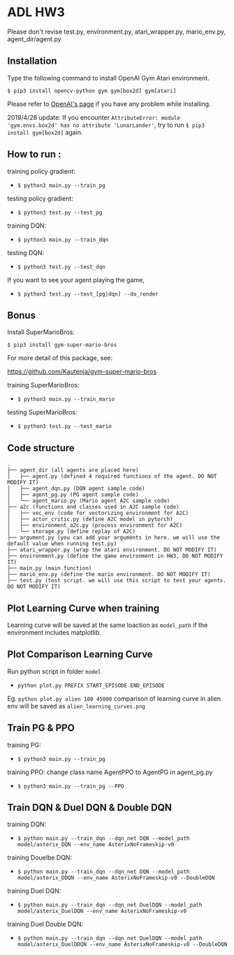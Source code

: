 # ADL HW3
Please don't revise test.py, environment.py,  atari_wrapper.py, mario_env.py, agent_dir/agent.py

## Installation
Type the following command to install OpenAI Gym Atari environment.

`$ pip3 install opencv-python gym gym[box2d] gym[atari]`

Please refer to [OpenAI's page](https://github.com/openai/gym) if you have any problem while installing.

2019/4/28 update:
If you encounter `AttributeError: module 'gym.envs.box2d' has no attribute 'LunarLander'`,
try to run `$ pip3 install gym[box2d]` again.

## How to run :
training policy gradient:
* `$ python3 main.py --train_pg`

testing policy gradient:
* `$ python3 test.py --test_pg`

training DQN:
* `$ python3 main.py --train_dqn`

testing DQN:
* `$ python3 test.py --test_dqn`

If you want to see your agent playing the game,
* `$ python3 test.py --test_[pg|dqn] --do_render`

## Bonus
Install SuperMarioBros: 

`$ pip3 install gym-super-mario-bros`

For more detail of this package, see:

https://github.com/Kautenja/gym-super-mario-bros

training SuperMarioBros:
* `$ python3 main.py --train_mario`

testing SuperMarioBros:
* `$ python3 test.py --test_mario`

## Code structure

```
.
├── agent_dir (all agents are placed here)
│   ├── agent.py (defined 4 required functions of the agent. DO NOT MODIFY IT)
│   ├── agent_dqn.py (DQN agent sample code)
│   ├── agent_pg.py (PG agent sample code)
│   └── agent_mario.py (Mario agent A2C sample code)
├── a2c (functions and classes used in A2C sample code)
│   ├── vec_env (code for vectorizing environment for A2C)
│   ├── actor_critic.py (define A2C model in pytorch)
│   ├── environment_a2c.py (process environment for A2C)
│   └── storage.py (define replay of A2C)
├── argument.py (you can add your arguments in here. we will use the default value when running test.py)
├── atari_wrapper.py (wrap the atari environment. DO NOT MODIFY IT)
├── environment.py (define the game environment in HW3, DO NOT MODIFY IT)
├── main.py (main function)
├── mario_env.py (define the mario environment. DO NOT MODIFY IT)
├── test.py (test script. we will use this script to test your agents. DO NOT MODIFY IT)

```

## Plot Learning Curve when training

Learning curve will be saved at the same loaction as `model_path` if the environment includes matplotlib.

## Plot Comparison Learning Curve

Run python script in folder `model`
* `python plot.py PREFIX START_EPISODE END_EPISODE`

Eg. `python plot.py alien 100 45000` comparison of learning curve in alien env will be saved as `alien_learning_curves.png`

## Train PG & PPO

training PG:
* `$ python3 main.py --train_pg`

training PPO: change class name AgentPPO to AgentPG in agent_pg.py
* `$ python3 main.py --train_pg --PPO`


## Train DQN & Duel DQN & Double DQN

training DQN:
* `$ python main.py --train_dqn --dqn_net DQN --model_path model/asterix_DQN --env_name AsterixNoFrameskip-v0`

training Douelbe DQN:
* `$ python main.py --train_dqn --dqn_net DQN --model_path model/asterix_DDQN --env_name AsterixNoFrameskip-v0 --DoubleDQN`

training Duel DQN:
* `$ python main.py --train_dqn --dqn_net DuelDQN --model_path model/asterix_DuelDQN --env_name AsterixNoFrameskip-v0`

training Duel Double DQN:
* `$ python main.py --train_dqn --dqn_net DuelDQN --model_path model/asterix_DuelDDQN --env_name AsterixNoFrameskip-v0 --DoubleDQN`
